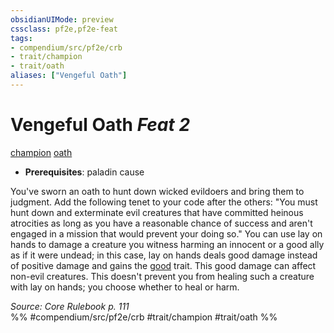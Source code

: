 ```yaml
---
obsidianUIMode: preview
cssclass: pf2e,pf2e-feat
tags:
- compendium/src/pf2e/crb
- trait/champion
- trait/oath
aliases: ["Vengeful Oath"]
---
```

# Vengeful Oath  *Feat 2*  
[champion](/rules/traits/champion.md)  [oath](/rules/traits/oath.md)  

- **Prerequisites**: paladin cause

You've sworn an oath to hunt down wicked evildoers and bring them to judgment. Add the following tenet to your code after the others: "You must hunt down and exterminate evil creatures that have committed heinous atrocities as long as you have a reasonable chance of success and aren't engaged in a mission that would prevent your doing so." You can use lay on hands to damage a creature you witness harming an innocent or a good ally as if it were undead; in this case, lay on hands deals good damage instead of positive damage and gains the [good](/rules/traits/good.md) trait. This good damage can affect non-evil creatures. This doesn't prevent you from healing such a creature with lay on hands; you choose whether to heal or harm.

*Source: Core Rulebook p. 111*  
%% #compendium/src/pf2e/crb #trait/champion #trait/oath %%